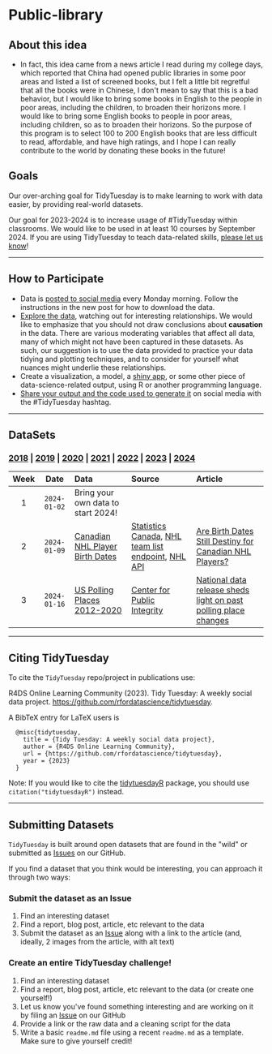 # Public-library


## About this idea

- In fact, this idea came from a news article I read during my college days, which reported that China had opened public libraries in some poor areas and listed a list of screened books, but I felt a little bit regretful that all the books were in Chinese, I don't mean to say that this is a bad behavior, but I would like to bring some books in English to the people in poor areas, including the children, to broaden their horizons more. I would like to bring some English books to people in poor areas, including children, so as to broaden their horizons. So the purpose of this program is to select 100 to 200 English books that are less difficult to read, affordable, and have high ratings, and I hope I can really contribute to the world by donating these books in the future!


## Goals

Our over-arching goal for TidyTuesday is to make learning to work with data easier, by providing real-world datasets.

Our goal for 2023-2024 is to increase usage of #TidyTuesday within classrooms.
We would like to be used in at least 10 courses by September 2024.
If you are using TidyTuesday to teach data-related skills, [please let us know](https://forms.gle/G1Y7doYqRU89m9SE8)! 

***

## How to Participate

- Data is [posted to social media](dataset_announcements.md) every Monday morning. Follow the instructions in the new post for how to download the data.
- [Explore the data](https://r4ds.hadley.nz/), watching out for interesting relationships. We would like to emphasize that you should not draw conclusions about **causation** in the data. There are various moderating variables that affect all data, many of which might not have been captured in these datasets. As such, our suggestion is to use the data provided to practice your data tidying and plotting techniques, and to consider for yourself what nuances might underlie these relationships.
- Create a visualization, a model, a [shiny app](https://shiny.posit.co/), or some other piece of data-science-related output, using R or another programming language.
- [Share your output and the code used to generate it](sharing.md) on social media with the #TidyTuesday hashtag.

***

## DataSets

### [2018](data/2018) | [2019](data/2019) | [2020](data/2020)  | [2021](data/2021) | [2022](data/2022) | [2023](data/2023) | [2024](data/2024)

| Week | Date | Data | Source | Article
| :---: | :---: | :--- | :--- | :---|
| 1 | `2024-01-02` | Bring your own data to start 2024! | | |
| 2 | `2024-01-09` | [Canadian NHL Player Birth Dates](data/2024/2024-01-09/readme.md) | [Statistics Canada](https://www150.statcan.gc.ca/t1/tbl1/en/tv.action?pid=1310041501&pickMembers%5B0%5D=3.1&cubeTimeFrame.startYear=1991&cubeTimeFrame.endYear=2022&referencePeriods=19910101%2C20220101), [NHL team list endpoint](https://api.nhle.com/stats/rest/en/team), [NHL API](https://api-web.nhle.com/v1/) | [Are Birth Dates Still Destiny for Canadian NHL Players?](https://jlaw.netlify.app/2023/12/04/are-birth-dates-still-destiny-for-canadian-nhl-players/) |
| 3 | `2024-01-16` | [US Polling Places 2012-2020](data/2024/2024-01-16/readme.md) | [Center for Public Integrity](https://github.com/PublicI/us-polling-places) | [National data release sheds light on past polling place changes](https://publicintegrity.org/politics/elections/ballotboxbarriers/data-release-sheds-light-on-past-polling-place-changes/) |


***  

## Citing TidyTuesday

To cite the `TidyTuesday` repo/project in publications use:

  R4DS Online Learning Community (2023). Tidy Tuesday: A weekly social data project.
  https://github.com/rfordatascience/tidytuesday.

A BibTeX entry for LaTeX users is

```
  @misc{tidytuesday, 
    title = {Tidy Tuesday: A weekly social data project}, 
    author = {R4DS Online Learning Community}, 
    url = {https://github.com/rfordatascience/tidytuesday}, 
    year = {2023} 
  }
```

Note: If you would like to cite the [tidytuesdayR](https://thebioengineer.github.io/tidytuesdayR/) package, you should use `citation("tidytuesdayR")` instead.

***

## Submitting Datasets

`TidyTuesday` is built around open datasets that are found in the "wild" or submitted as [Issues](https://github.com/rfordatascience/tidytuesday/issues) on our GitHub.

If you find a dataset that you think would be interesting, you can approach it through two ways:

### Submit the dataset as an Issue

1. Find an interesting dataset  
2. Find a report, blog post, article, etc relevant to the data   
3. Submit the dataset as an [Issue](https://github.com/rfordatascience/tidytuesday/issues) along with a link to the article (and, ideally, 2 images from the article, with alt text)

### Create an entire TidyTuesday challenge!  

1. Find an interesting dataset  
2. Find a report, blog post, article, etc relevant to the data (or create one yourself!)  
3. Let us know you've found something interesting and are working on it by filing an [Issue](https://github.com/rfordatascience/tidytuesday/issues) on our GitHub  
4. Provide a link or the raw data and a cleaning script for the data  
5. Write a basic `readme.md` file using a recent `readme.md` as a template. Make sure to give yourself credit! 
